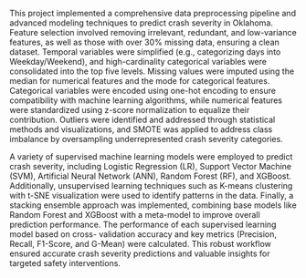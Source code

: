 This project implemented a comprehensive data preprocessing pipeline and advanced modeling techniques to predict crash severity in Oklahoma. 
Feature selection involved removing irrelevant, redundant, and low-variance features, as well as those with over 30% missing data, ensuring a clean dataset. 
Temporal variables were simplified (e.g., categorizing days into Weekday/Weekend), and high-cardinality categorical variables were consolidated into the top five levels.
Missing values were imputed using the median for numerical features and the mode for categorical features. 
Categorical variables were encoded using one-hot encoding to ensure compatibility with machine learning algorithms, 
while numerical features were standardized using z-score normalization to equalize their contribution. 
Outliers were identified and addressed through statistical methods and visualizations, 
and SMOTE was applied to address class imbalance by oversampling underrepresented crash severity categories. 

A variety of supervised machine learning models were employed to predict crash severity, including
Logistic Regression (LR), Support Vector Machine (SVM), Artificial Neural Network (ANN), Random
Forest (RF), and XGBoost. Additionally, unsupervised learning techniques such as K-means
clustering with t-SNE visualization were used to identify patterns in the data.
Finally, a stacking ensemble approach was implemented, combining base models like Random Forest and XGBoost with a meta-model to improve overall prediction performance.
The performance of each supervised learning model based on cross-
validation accuracy and key metrics (Precision, Recall, F1-Score, and G-Mean) were calculated.
This robust workflow ensured accurate crash severity predictions and valuable insights for targeted safety interventions.
